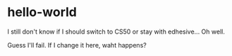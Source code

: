 # hello-world

I still don't know if I should switch to CS50 or stay with edhesive...
Oh well.

Guess I'll fail.
If I change it here, waht happens?
